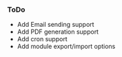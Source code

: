### ToDo

* Add Email sending support
* Add PDF generation support
* Add cron support
* Add module export/import options

